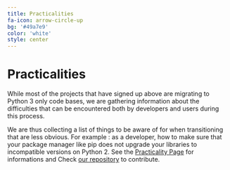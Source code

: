 ```yaml
---
title: Practicalities
fa-icon: arrow-circle-up
bg: '#49a7e9'
color: 'white'
style: center
---
```


# Practicalities

While most of the projects that have signed up above are migrating to Python 3
only code bases, we are gathering information about the difficulties that can be
encountered both by developers and users during this process. 

We are thus collecting a list of things to be aware of for when transitioning that
are less obvious. For example : as a developer, how to make sure that
your package manager like pip does not upgrade your libraries to incompatible
versions on Python 2. See the [Practicality Page](/practicalities/) for
informations and Check [our
repository](https://github.com/python3statement/python3statement.github.io) to
contribute.



